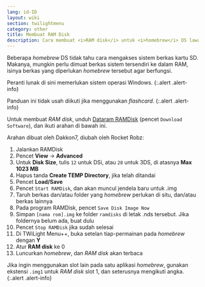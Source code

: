 ```yaml
---
lang: id-ID
layout: wiki
section: twilightmenu
category: other
title: Membuat RAM Disk
description: Cara membuat <i>RAM disk</i> untuk <i>homebrew</i> DS lawas di TWiLight Menu++
---
```


Beberapa *homebrew* DS tidak tahu cara mengakses sistem berkas kartu SD. Makanya, mungkin perlu dimuat berkas sistem tersendiri ke dalam RAM, isinya berkas yang diperlukan *homebrew* tersebut agar berfungsi.

Peranti lunak di sini memerlukan sistem operasi Windows.
{:.alert .alert-info}

Panduan ini tidak usah diikuti jika menggunakan *flashcard*.
{:.alert .alert-info}

Untuk membuat *RAM disk*, unduh [Dataram RAMDisk](http://memory.dataram.com/products-and-services/software/ramdisk#freeware) (pencet `Download Software`), dan ikuti arahan di bawah ini.

Arahan dibuat oleh Dakkon7, diubah oleh Rocket Robz:

1. Jalankan RAMDisk
1. Pencet **View** -> **Advanced**
1. Untuk **Disk Size**, tulis `12` untuk DSi, atau `28` untuk 3DS, di atasnya **Max 1023 MB**
1. Hapus tanda **Create TEMP Directory**, jika telah ditandai
1. Pencet **Load/Save**
1. Pencet `Start RAMDisk`, dan akan muncul jendela baru untuk .img
1. Taruh berkas dan/atau folder yang *homebrew* perlukan di situ, dan/atau berkas lainnya
1. Pada program RAMDisk, pencet `Save Disk Image Now`
1. Simpan `[nama rom].img` ke folder `ramdisks` di letak .nds tersebut. Jika foldernya belum ada, buat dulu
1. Pencet `Stop RAMDisk` jika sudah selesai
1. Di TWiLight Menu++, buka setelan tiap-permainan pada *homebrew* dengan **Y**
1. Atur **RAM disk** ke 0
1. Luncurkan *homebrew*, dan *RAM disk* akan terbaca

Jika ingin menggunakan slot lain pada satu aplikasi *homebrew*, gunakan ekstensi `.img1` untuk *RAM disk* slot 1, dan seterusnya mengikuti angka.
{:.alert .alert-info}
